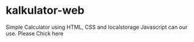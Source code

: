 # kalkulator-web
Simple Calculator using HTML, CSS and localstorage Javascript can our use.
Please Chick here 
